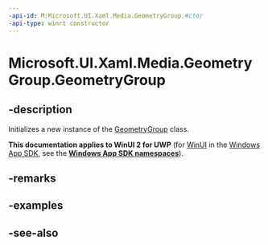 ```yaml
---
-api-id: M:Microsoft.UI.Xaml.Media.GeometryGroup.#ctor
-api-type: winrt constructor
---
```


<!-- Method syntax
public GeometryGroup()
-->

# Microsoft.UI.Xaml.Media.GeometryGroup.GeometryGroup

## -description
Initializes a new instance of the [GeometryGroup](geometrygroup.md) class.

**This documentation applies to WinUI 2 for UWP** (for [WinUI](/windows/apps/winui/winui3/) in the [Windows App SDK](/windows/apps/windows-app-sdk/), see the **[Windows App SDK namespaces](/windows/windows-app-sdk/api/winrt/)**).

## -remarks

## -examples

## -see-also
